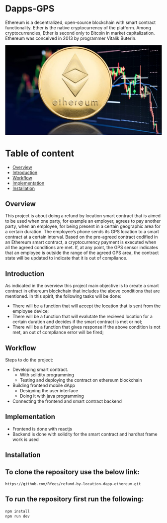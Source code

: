 # Dapps-GPS
Ethereum is a decentralized, open-source blockchain with smart contract functionality. Ether is the native cryptocurrency of the platform. Among cryptocurrencies, Ether is second only to Bitcoin in market capitalization. Ethereum was conceived in 2013 by programmer Vitalik Buterin. 

![Ethereum-Blockchain](https://github.com/RYees/dapps-gps/blob/main/images/Screenshot%20from%202022-07-13%2016-08-18.png)

# Table of content
* [Overview](#overview)
* [Introduction](#introduction)
* [Workflow](#workflow)
* [Implementation](#implementation)
* [Installation](#installation)

## Overview
This project is about doing a refund by location smart contract that is aimed to be used when one party, for example an employer, agrees to pay another party, when an employee, for being present in a certain geographic area for a certain duration. The employee’s phone sends its GPS location to a smart contract at a certain interval. Based on the pre-agreed contract codified in an Ethereum smart contract, a cryptocurrency payment is executed when all the agreed conditions are met. If, at any point, the GPS sensor indicates that an employee is outside the range of the agreed GPS area, the contract state will be updated to indicate that it is out of compliance.  


## Introduction
As indicated in the overview this project main objective is to create a smart contract in ethereum blockchain that includes the above conditions that are mentioned. In this spirit, the following tasks will be done:
* There will be a function that will accept the location that is sent from the employee device;
* There will be a function that will evalutate the recieved location for a certain duration and decides if the smart contract is met or not;
* There will be a function that gives response if the above condition is not met, an out of compliance error will be fired;


## Workflow
Steps to do the project:
* Developing smart contract. 
   * With solidity programming
   * Testing and deploying the contract on ethereum blockchain
* Building frontend mobile dApp
   * Designing the user interface
   * Doing it with java programming
* Connecting the frontend and smart contract backend

## Implementation
* Frontend is done with reactjs
* Backend is done with solidity for the smart contract and hardhat frame work is used

## Installation
To clone the repository use the below link:
---
    https://github.com/RYees/refund-by-location-dapp-ethereum.git
    
    
To run the repository first run the following:
---
    npm install
    npm run dev
    


